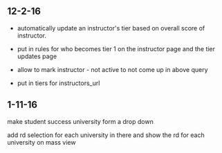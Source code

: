 12-2-16
------------
- automatically update an instructor's tier based on overall score of instructor.

- put in rules
for who becomes tier 1
on the instructor page and the tier updates page

- allow to mark instructor - not active to not come up in above query

- put in tiers for instructors_url


1-11-16
------------
make student success 
  university form a drop down

add rd selection for each university in there
  and show the rd for each university on mass view